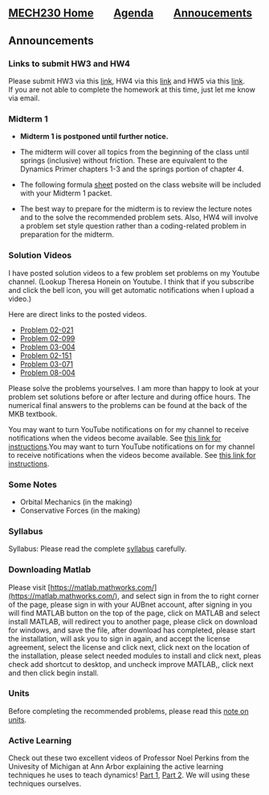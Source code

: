 [MECH230 Home](homepage.md)        [Agenda](lectures-agenda.md)        [Annoucements](announcements.md)
---

## Announcements

### Links to submit HW3 and HW4
Please submit HW3 via this [link](https://forms.office.com/r/HRajGvzegN), HW4 via this [link](https://forms.office.com/r/5phCu6BuVb) and HW5 via this [link](https://forms.office.com/Pages/ResponsePage.aspx?id=Glu6x7ZB6UOhIG_2VK2hN2LmkK4jd4FBkXd8AzF-kd1UM1EwTFhRQ1dUWUU3OEgyTVA3MFBVQVIzSyQlQCN0PWcu).<br>
If you are not able to complete the homework at this time, just let me know via email.


### Midterm 1

- **Midterm 1 is postponed until further notice.**

- The midterm will cover all topics from the beginning of the class until springs (inclusive) without friction. These are equivalent to the Dynamics Primer chapters 1-3 and the springs portion of chapter 4.

-	The following formula [sheet](Midterm_1_Formulas.pdf) posted on the class website will be included with your Midterm 1 packet.

- The best way to prepare for the midterm is to review the lecture notes and to the solve the recommended problem sets.
Also, HW4 will involve a problem set style question rather than a coding-related problem in preparation for the midterm.

### Solution Videos

I have posted solution videos to a few problem set problems on my Youtube channel. (Lookup Theresa Honein on Youtube. I think that if you subscribe and click the bell icon, you will get automatic notifications when I upload a video.)

Here are direct links to the posted videos.
- [Problem 02-021](https://youtu.be/wbUBexp8xfc)
- [Problem 02-099](https://www.youtube.com/watch?v=Bt5neJj4Zhc&t=911s)
- [Problem 03-004](https://www.youtube.com/watch?v=LAl3ZUiUpus&list=PLT0TfbRhIpQFwEo4f-kzETUIjA1tQqJV9&index=1)
- [Problem 02-151](https://youtu.be/Z8Un0esREyw)
- [Problem 03-071](https://youtu.be/RDFfE0tFTnk)
- [Problem 08-004](https://youtu.be/16BBDDS5nMg)

Please solve the problems yourselves. I am more than happy to look at your problem set solutions before or after lecture and during office hours. The numerical final answers to the problems can be found at the back of the MKB textbook.

You may want to turn YouTube notifications on for my channel to receive notifications when the videos become available. See [this link for instructions](https://support.google.com/youtube/answer/3382248?hl=en&co=GENIE.Platform%3DAndroid).You may want to turn YouTube notifications on for my channel to receive notifications when the videos become available. See [this link for instructions](https://support.google.com/youtube/answer/3382248?hl=en&co=GENIE.Platform%3DAndroid).

### Some Notes
- Orbital Mechanics (in the making)
- Conservative Forces (in the making)

### Syllabus
Syllabus: Please read the complete [syllabus](MECH230-Syllabus-Sec2.pdf) carefully.

### Downloading Matlab
Please visit [https://matlab.mathworks.com/](https://matlab.mathworks.com/), and select sign in from the to right corner of the page, please sign in with your AUBnet account, after signing in you will find MATLAB button on the top of the page, click on MATLAB and select install MATLAB, will redirect you to another page, please click on download for windows, and save the file, after download has completed, please start the installation, will ask you to sign in again, and accept the license agreement, select the license and click next, click next on the location of the installation, please select needed modules to install and click next, pleas check add shortcut to desktop, and uncheck improve MATLAB,, click next and then click begin install.

### Units
Before completing the recommended problems, please read this [note on units](notes/Note_on_Units.pdf).

### Active Learning
Check out these two excellent videos of Professor Noel Perkins from the Univesity of Michigan at Ann Arbor explaining the active learning techniques he uses to teach dynamics! [Part 1](https://www.youtube.com/watch?v=wHEys-JHeb8), [Part 2](https://www.youtube.com/watch?v=96j69u4v-wE). We will using these techniques ourselves.



